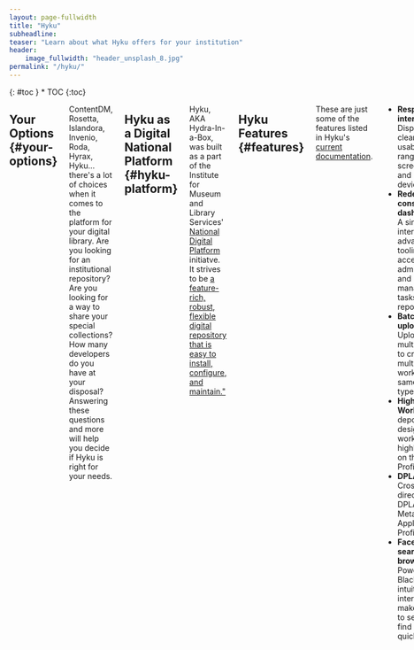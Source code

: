 ```yaml
---
layout: page-fullwidth
title: "Hyku"
subheadline:
teaser: "Learn about what Hyku offers for your institution"
header:
    image_fullwidth: "header_unsplash_8.jpg"
permalink: "/hyku/"
---
```

<div class="row">
<div class="medium-4 medium-push-8 columns" markdown="1">
<div class="panel radius" markdown="1">
{: #toc }
*  TOC
{:toc}
</div>
</div>

<div class="medium-8 medium-pull-4 columns" markdown="1">

## Your Options {#your-options}

ContentDM, Rosetta, Islandora, Invenio, Roda, Hyrax, Hyku... there's a lot of choices when it comes to the platform for your digital library. Are you looking for an institutional repository? Are you looking for a way to share your special collections? How many developers do you have at your disposal?  Answering these questions and more will help you decide if Hyku is right for your needs.

## Hyku as a Digital National Platform {#hyku-platform}

Hyku, AKA Hydra-In-a-Box, was built as a part of the Institute for Museum and Library Services' <a href="https://www.imls.gov/issues/national-issues/national-digital-platform">National Digital Platform</a> initiatve. It strives to be <a href="http://hydrainabox.samvera.org/">a feature-rich, robust, flexible digital repository that is easy to install, configure, and maintain."</a>

## Hyku Features {#features}

These are just some of the features listed in Hyku's <a href="https://wiki.duraspace.org/display/hyku/Hyku+Features">current documentation</a>.

* <strong>Responsive interface</strong> – Displays clearly and is usable on the range of screen sizes and mobile devices.
* <strong>Redesigned, consolidated dashboard</strong> – A single interface with advanced tooling to access all administrative and management tasks and reporting.
* <strong>Batch work upload</strong> – Upload multiple files to create multiple works of the same work type.
* <strong>Highlighted Work</strong> – A depositor can designate works to be highlighted on their User Profile.
* <strong>DPLA ready</strong> – Crosswalks directly to DPLA Metadata Application Profile v4.
* <strong>Faceted search and browse</strong> – Powered by Blacklight, an intuitive interface makes it easy to search and find content quickly.

## Institutional Repository vs Cultural Heritage Site {#ir-ch}

Hyku currently works for both scenarios, but is still working on becoming a more fleshed-out cultural heritage site. The Hyku Pilot that occured in 2017 included a <a href="https://docs.google.com/document/d/1mpYLs2pqwKDCCxF0Kb-JTC4OjPLgmbJ6d1IBunxHqAw/edit?usp=sharing">gap assessment document</a> that should help you when considering Hyku.


## Omeka vs Hyku {#omeka-hyku}

If you're looking to build an online exhibition or digital humanities project, <a href="https://omeka.org/news/2010/09/21/omeka-and-peers/">Omeka is a wonderful tool</a>. If you're looking to build an institutional repository or digital collections system, you might be better served by the Fedora/Solr/Blacklight-backed Hyku.  

## Hyku vs Hyrax {#hyku-hyrax}

Hyku is an "out of the box" version of Hyrax, if you do not have any web developers on staff or already plan to use a consortium to help offload technical issues, Hyku is the right fit for you, check out <a href="https://wiki.duraspace.org/pages/viewpage.action?pageId=85530575">this article</a> on Hyku's wiki. If you have developers on staff and are looking to have customized workflows and tech specs, consider using <a href="http://hyr.ax/">Hyrax</a> and joining the <a href="http://samvera.org/">Samvera community</a>.

{% include _improve_content.html %}
</div><!-- /.medium-8.columns -->
</div><!-- /.row -->

